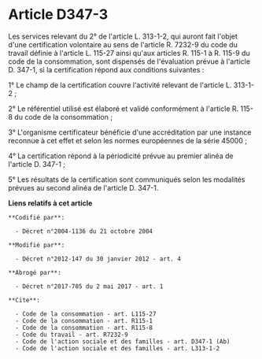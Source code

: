 # Article D347-3

Les services relevant du 2° de l'article L. 313-1-2, qui auront fait l'objet d'une certification volontaire au sens de
l'article R. 7232-9 du code du travail définie à l'article L. 115-27 ainsi qu'aux articles R. 115-1 à R. 115-9 du code de la
consommation, sont dispensés de l'évaluation prévue à l'article D. 347-1, si la certification répond aux conditions
suivantes : 

1° Le champ de la certification couvre l'activité relevant de l'article L. 313-1-2 ; 

2° Le référentiel utilisé est élaboré et validé conformément à l'article R. 115-8 du code de la consommation ; 

3° L'organisme certificateur bénéficie d'une accréditation par une instance reconnue à cet effet et selon les normes
européennes de la série 45000 ; 

4° La certification répond à la périodicité prévue au premier alinéa de l'article D. 347-1 ; 

5° Les résultats de la certification sont communiqués selon les modalités prévues au second alinéa de l'article D. 347-1.

**Liens relatifs à cet article**

	**Codifié par**:

	  - Décret n°2004-1136 du 21 octobre 2004

	**Modifié par**:

	  - Décret n°2012-147 du 30 janvier 2012 - art. 4

	**Abrogé par**:

	  - Décret n°2017-705 du 2 mai 2017 - art. 1

	**Cite**:

	  - Code de la consommation - art. L115-27
	  - Code de la consommation - art. R115-1
	  - Code de la consommation - art. R115-8
	  - Code du travail - art. R7232-9
	  - Code de l'action sociale et des familles - art. D347-1 (Ab)
	  - Code de l'action sociale et des familles - art. L313-1-2
